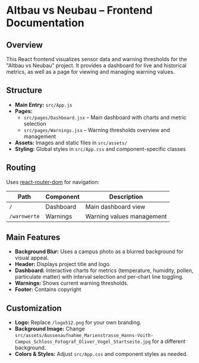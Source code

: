 # Altbau vs Neubau – Frontend Documentation

## Overview

This React frontend visualizes sensor data and warning thresholds for the "Altbau vs Neubau" project. It provides a dashboard for live and historical metrics, as well as a page for viewing and managing warning values.

## Structure

- **Main Entry:** `src/App.js`
- **Pages:**
  - `src/pages/Dashboard.jsx` – Main dashboard with charts and metric selection
  - `src/pages/Warnings.jsx` – Warning thresholds overview and management
- **Assets:** Images and static files in `src/assets/`
- **Styling:** Global styles in `src/App.css` and component-specific classes

## Routing

Uses [react-router-dom](https://reactrouter.com/) for navigation:

| Path            | Component   | Description                  |
|-----------------|------------|------------------------------|
| `/`             | Dashboard  | Main dashboard view          |
| `/warnwerte`    | Warnings   | Warning values management    |

## Main Features

- **Background Blur:** Uses a campus photo as a blurred background for visual appeal.
- **Header:** Displays project title and logo.
- **Dashboard:** Interactive charts for metrics (temperature, humidity, pollen, particulate matter) with interval selection and per-chart line toggling.
- **Warnings:** Shows current warning thresholds.
- **Footer:** Contains copyright

## Customization

- **Logo:** Replace `/logo512.png` for your own branding.
- **Background Image:** Change `src/assets/Aussenaufnahme_Marienstrasse_Hanns-Voith-Campus_Schloss_Fotograf_Oliver_Vogel_Startseite.jpg` for a different background.
- **Colors & Styles:** Adjust `src/App.css` and component styles as needed.